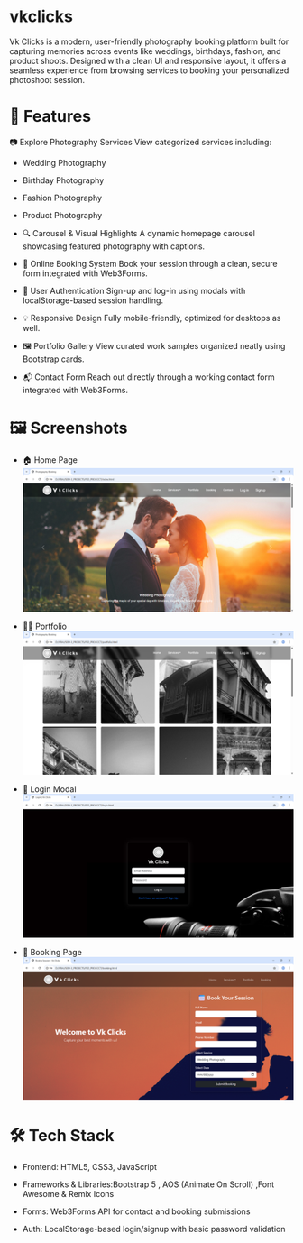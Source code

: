 # vkclicks
Vk Clicks is a modern, user-friendly photography booking platform built for capturing memories across events like weddings, birthdays, fashion, and product shoots. Designed with a clean UI and responsive layout, it offers a seamless experience from browsing services to booking your personalized photoshoot session.

# 🚀 Features

📷 Explore Photography Services
View categorized services including:

   -  Wedding Photography

   -  Birthday Photography

   -  Fashion Photography

   -  Product Photography

- 🔍 Carousel & Visual Highlights
A dynamic homepage carousel showcasing featured photography with captions.

- 📅 Online Booking System
Book your session through a clean, secure form integrated with Web3Forms.

- 👤 User Authentication
Sign-up and log-in using modals with localStorage-based session handling.

- 💡 Responsive Design
Fully mobile-friendly, optimized for desktops as well.

- 🖼️ Portfolio Gallery
View curated work samples organized neatly using Bootstrap cards.

- 📬 Contact Form
Reach out directly through a working contact form integrated with Web3Forms.

# 🖼️ Screenshots

- 🏠 Home Page
![Home Page](image/homepage.png)

- 🧑‍🎓 Portfolio
![Portfolio Page](image/portfoliopage.png)

- 🔐 Login Modal
![Login Page](image/loginpage.png)

- 📅 Booking Page
![Booking Page](image/bookingpage.png)

# 🛠️ Tech Stack
- Frontend: HTML5, CSS3, JavaScript

- Frameworks & Libraries:Bootstrap 5 , AOS (Animate On Scroll) ,Font Awesome & Remix Icons

- Forms: Web3Forms API for contact and booking submissions

- Auth: LocalStorage-based login/signup with basic password validation

